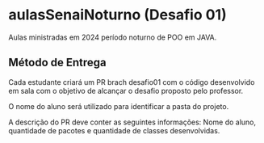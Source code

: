 # aulasSenaiNoturno (Desafio 01)
Aulas ministradas em 2024  período noturno de POO em JAVA.

## Método de Entrega

Cada estudante criará um PR brach desafio01 com o código desenvolvido em sala com o objetivo de alcançar o desafio proposto pelo professor.

O nome do aluno será utilizado para identificar a pasta do projeto.
 
 A descrição do PR deve conter as seguintes informações: Nome do aluno, quantidade de pacotes e quantidade de classes desenvolvidas. 
